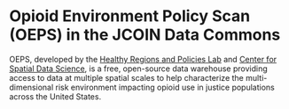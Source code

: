 # Opioid Environment Policy Scan (OEPS) in the JCOIN Data Commons

OEPS, developed by the [Healthy Regions and Policies Lab](https://herop.ssd.uchicago.edu/) and [Center for Spatial Data Science](https://spatial.uchicago.edu/), is a free, open-source data warehouse providing access to data at multiple spatial scales to help characterize the multi-dimensional risk environment impacting opioid use in justice populations across the United States.



